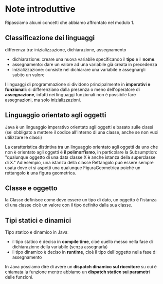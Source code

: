 ﻿# Note introduttive

Ripassiamo alcuni concetti che abbiamo affrontato nel modulo 1.

## Classificazione dei linguaggi

differenza tra: inizializzazione, dichiarazione, assegnamento
- dichiarazione: creare una nuova variabile specificando il **tipo** e il **nome**.
- assegnamento: dare un valore ad una variabile già creata in precedenza
- Inizializzazione: consiste nel dichiarare una variabile e assegnargli subito un valore

I linguaggi di programmazione si dividono principalmente in **imperativi e funzionali**:
si differenziano dalla presenza o meno dell'operatore di **assegnazione**, infatti nei linguaggi funzionali non è possibile fare assegnazioni, ma solo inizializzazioni.

## Linguaggio orientato agli oggetti

Java è un linguaggio imperativo orientato agli oggetti e basato sulle classi (sei obbligato a mettere il codice all'interno di una classe, anche se non vuoi utilizzare le classi)

La caratteristica distintiva tra un linguaggio orientato agli oggetti da uno che non è orientato agli oggetti è **il polimorfismo**, in particolare la Subsumption: "qualunque oggetto di una data classe X è anche istanza della superclasse di X."
Ad esempio, una istanza della classe Rettangolo può essere sempre usata dove ci si aspetti una qualunque FiguraGeometrica poiché un rettangolo **è** una figura geometrica.

## Classe e oggetto

la Classe definisce come deve essere un tipo di dato, un oggetto è l'istanza di una classe cioè un valore con il tipo definito dalla sua classe.

## Tipi statici e dinamici

Tipo statico e dinamico in Java:
- il tipo statico è deciso in **compile time**, cioè quello messo nella fase di dichiarazione della variabile (senza assegnarla)
- il tipo dinamico è deciso in **runtime**, cioè il tipo dell'oggetto nella fase di assegnamento

In Java possiamo dire di avere un **dispatch dinamico sul ricevitore** su cui è chiamata la funzione mentre abbiamo un **dispatch statico sui parametri** delle funzioni.

